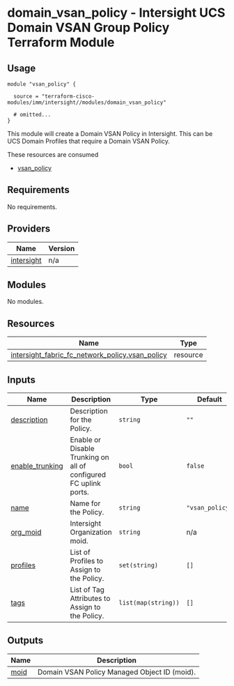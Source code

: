 # domain_vsan_policy - Intersight UCS Domain VSAN Group Policy Terraform Module

## Usage

```hcl
module "vsan_policy" {

  source = "terraform-cisco-modules/imm/intersight//modules/domain_vsan_policy"

  # omitted...
}
```

This module will create a Domain VSAN Policy in Intersight.  This can be UCS Domain Profiles that require a Domain VSAN Policy.  

These resources are consumed

* [vsan_policy](https://registry.terraform.io/providers/CiscoDevNet/intersight/latest/docs/resources/fabric_fc_network_policy)

<!-- BEGINNING OF PRE-COMMIT-TERRAFORM DOCS HOOK -->
## Requirements

No requirements.

## Providers

| Name | Version |
|------|---------|
| <a name="provider_intersight"></a> [intersight](#provider\_intersight) | n/a |

## Modules

No modules.

## Resources

| Name | Type |
|------|------|
| [intersight_fabric_fc_network_policy.vsan_policy](https://registry.terraform.io/providers/CiscoDevNet/intersight/latest/docs/resources/fabric_fc_network_policy) | resource |

## Inputs

| Name | Description | Type | Default | Required |
|------|-------------|------|---------|:--------:|
| <a name="input_description"></a> [description](#input\_description) | Description for the Policy. | `string` | `""` | no |
| <a name="input_enable_trunking"></a> [enable\_trunking](#input\_enable\_trunking) | Enable or Disable Trunking on all of configured FC uplink ports. | `bool` | `false` | no |
| <a name="input_name"></a> [name](#input\_name) | Name for the Policy. | `string` | `"vsan_policy"` | no |
| <a name="input_org_moid"></a> [org\_moid](#input\_org\_moid) | Intersight Organization moid. | `string` | n/a | yes |
| <a name="input_profiles"></a> [profiles](#input\_profiles) | List of Profiles to Assign to the Policy. | `set(string)` | `[]` | no |
| <a name="input_tags"></a> [tags](#input\_tags) | List of Tag Attributes to Assign to the Policy. | `list(map(string))` | `[]` | no |

## Outputs

| Name | Description |
|------|-------------|
| <a name="output_moid"></a> [moid](#output\_moid) | Domain VSAN Policy Managed Object ID (moid). |
<!-- END OF PRE-COMMIT-TERRAFORM DOCS HOOK -->
